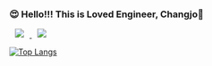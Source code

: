 ### 😍 Hello!!! This is Loved Engineer, Changjo👋

<a href="https://www.instagram.com/pcjo_98/">
    <img src="http://img.shields.io/badge/-instagram-3c3c3c?style=flat&logo=Instagram&link=https://www.instagram.com/pcjo_98/" style="height : auto; margin-left : 10px; margin-right : 10px;"/>
</a>

<a href="https://velog.io/@pcjo1202">
   <img src="http://img.shields.io/badge/-velog-3c3c3c?style=flat&logo=Velog&link=https://velog.io/@pcjo1202" style="height : auto; margin-left : 10px; margin-right : 10px;"/>
</a>


<!-- Commit Stats  -->
<!-- [![Anurag's GitHub stats](https://github-readme-stats.vercel.app/api?username=pcjo1202&count_private=true&show_icons=true&theme=noctis_minimus)](https://github.com/anuraghazra/github-readme-stats)

<!-- used Laguages -->

[![Top Langs](https://github-readme-stats.vercel.app/api/top-langs/?username=pcjo1202&layout=compact)](https://github.com/anuraghazra/github-readme-stats)

